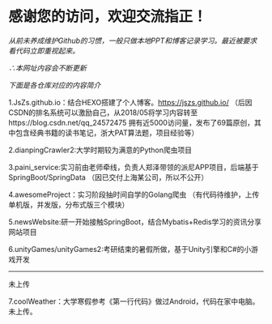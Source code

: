 # 感谢您的访问，欢迎交流指正！

*从前未养成维护Github的习惯，一般只做本地PPT和博客记录学习。最近被要求看代码立即重视起来。*

*∴本网址内容会不断更新*

*下面是各仓库对应的内容简介*


1.JsZs.github.io：结合HEXO搭建了个人博客。https://jszs.github.io/
（后因CSDN的排名系统可以激励自己，从2018/05将学习内容转至https://blog.csdn.net/qq_24572475
拥有近5000访问量，发布了69篇原创，其中包含经典书籍的读书笔记，浙大PAT算法题，项目经验等）

2.dianpingCrawler2:大学时期较为满意的Python爬虫项目


3.paini_service:实习前由老师牵线，负责人郑泽带领的派尼APP项目，后端基于SpringBoot/SpringData
（因已交付上海某公司，所以不公开）


4.awesomeProject：实习阶段抽时间自学的Golang爬虫
（有代码待维护，上传单机版，并发版，分布式版三个模块）


5.newsWebsite:研一开始接触SpringBoot，结合Mybatis+Redis学习的资讯分享网站项目


6.unityGames/unityGames2:考研结束的暑假所做，基于Unity引擎和C#的小游戏开发

----
未上传

7.coolWeather：大学寒假参考《第一行代码》做过Android，代码在家中电脑。未上传。






